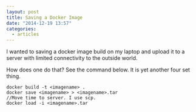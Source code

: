 ```yaml
---
layout: post
title: Saving a Docker Image
date: "2014-12-19 13:57"
categories:
  - articles
---
```


I wanted to saving a docker image build on my laptop and upload it to a server with limited connectivity to the outside world.

How does one do that? See the command below. It is yet another four set thing.

```
docker build -t <imagename> .
docker save <imagename> > <imagename>.tar
//Move time to server. I use scp.
docker load -i <imagename>.tar
```
